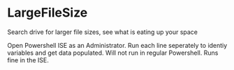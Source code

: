 # LargeFileSize
Search drive for larger file sizes, see what is eating up your space

Open Powershell ISE as an Administrator. Run each line seperately to identiy variables and get data populated. Will not run in regular Powershell. Runs fine in the ISE.

